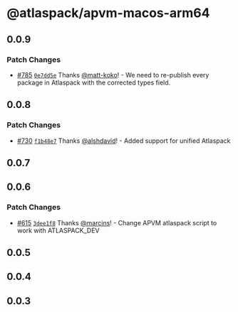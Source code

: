 # @atlaspack/apvm-macos-arm64

## 0.0.9

### Patch Changes

- [#785](https://github.com/atlassian-labs/atlaspack/pull/785) [`0e7dd5e`](https://github.com/atlassian-labs/atlaspack/commit/0e7dd5ec6fbe05aa9e0bb5775a9d0975f206a922) Thanks [@matt-koko](https://github.com/matt-koko)! - We need to re-publish every package in Atlaspack with the corrected types field.

## 0.0.8

### Patch Changes

- [#730](https://github.com/atlassian-labs/atlaspack/pull/730) [`f1b48e7`](https://github.com/atlassian-labs/atlaspack/commit/f1b48e7a04e005cef0f36a3e692087a9ecdb6f7a) Thanks [@alshdavid](https://github.com/alshdavid)! - Added support for unified Atlaspack

## 0.0.7

## 0.0.6

### Patch Changes

- [#615](https://github.com/atlassian-labs/atlaspack/pull/615) [`3dee1f8`](https://github.com/atlassian-labs/atlaspack/commit/3dee1f83b60711711f8ae298ba2e46100cb18291) Thanks [@marcins](https://github.com/marcins)! - Change APVM atlaspack script to work with ATLASPACK_DEV

## 0.0.5

## 0.0.4

## 0.0.3
